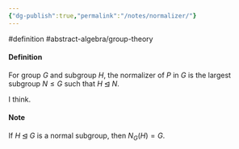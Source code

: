 ```yaml
---
{"dg-publish":true,"permalink":"/notes/normalizer/"}
---
```


#definition #abstract-algebra/group-theory

#### Definition
For group $G$ and subgroup $H$, the normalizer of $P$ in $G$ is the largest subgroup $N\leq G$ such that $H \unlhd N$.

I think.
#### Note
If $H \unlhd G$ is a normal subgroup, then $N_{G}(H)=G$.


